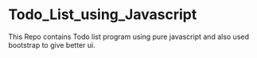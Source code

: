 # Todo_List_using_Javascript
This Repo contains Todo list program using pure javascript and also used bootstrap to give better ui.
